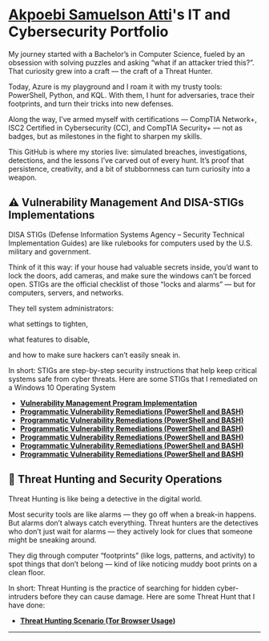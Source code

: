 # <a href="https://www.linkedin.com/in/akpoebi-atti-691447373/">Akpoebi Samuelson Atti</a>'s IT and Cybersecurity Portfolio

My journey started with a Bachelor’s in Computer Science, fueled by an obsession with solving puzzles and asking “what if an attacker tried this?”. That curiosity grew into a craft — the craft of a Threat Hunter.

Today, Azure is my playground and I roam it with my trusty tools: PowerShell, Python, and KQL. With them, I hunt for adversaries, trace their footprints, and turn their tricks into new defenses.

Along the way, I’ve armed myself with certifications — CompTIA Network+, ISC2 Certified in Cybersecurity (CC), and CompTIA Security+ — not as badges, but as milestones in the fight to sharpen my skills.

This GitHub is where my stories live: simulated breaches, investigations, detections, and the lessons I’ve carved out of every hunt. It’s proof that persistence, creativity, and a bit of stubbornness can turn curiosity into a weapon. 



## ⚠️ Vulnerability Management And DISA-STIGs Implementations

DISA STIGs (Defense Information Systems Agency – Security Technical Implementation Guides) are like rulebooks for computers used by the U.S. military and government.

Think of it this way: if your house had valuable secrets inside, you’d want to lock the doors, add cameras, and make sure the windows can’t be forced open. STIGs are the official checklist of those “locks and alarms” — but for computers, servers, and networks.

They tell system administrators:

what settings to tighten,

what features to disable,

and how to make sure hackers can’t easily sneak in.

In short: STIGs are step-by-step security instructions that help keep critical systems safe from cyber threats. Here are some STIGs that I remediated on a Windows 10 Operating System

- **[Vulnerability Management Program Implementation](https://github.com/attisammy/System-s-Vulnerability-Management-Program)**
- **[Programmatic Vulnerability Remediations (PowerShell and BASH)](https://github.com/joshcybertest/programmatic-vulnerability-remediations)**
- **[Programmatic Vulnerability Remediations (PowerShell and BASH)](https://github.com/joshcybertest/programmatic-vulnerability-remediations)**
- **[Programmatic Vulnerability Remediations (PowerShell and BASH)](https://github.com/joshcybertest/programmatic-vulnerability-remediations)**
- **[Programmatic Vulnerability Remediations (PowerShell and BASH)](https://github.com/joshcybertest/programmatic-vulnerability-remediations)**
- **[Programmatic Vulnerability Remediations (PowerShell and BASH)](https://github.com/joshcybertest/programmatic-vulnerability-remediations)**
- **[Programmatic Vulnerability Remediations (PowerShell and BASH)](https://github.com/joshcybertest/programmatic-vulnerability-remediations)**


## 🚨 Threat Hunting and Security Operations

Threat Hunting is like being a detective in the digital world.

Most security tools are like alarms — they go off when a break-in happens. But alarms don’t always catch everything. Threat hunters are the detectives who don’t just wait for alarms — they actively look for clues that someone might be sneaking around.

They dig through computer “footprints” (like logs, patterns, and activity) to spot things that don’t belong — kind of like noticing muddy boot prints on a clean floor.

In short: Threat Hunting is the practice of searching for hidden cyber-intruders before they can cause damage. Here are some Threat Hunt that I have done:

- **[Threat Hunting Scenario (Tor Browser Usage)](https://github.com/joshmadakor0/threat-hunting-scenario-tor)**

<hr/>


